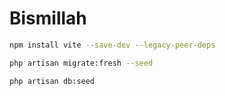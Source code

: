 # Bismillah

```bash
npm install vite --save-dev --legacy-peer-deps
```

```bash
php artisan migrate:fresh --seed
```

```bash
php artisan db:seed
```
